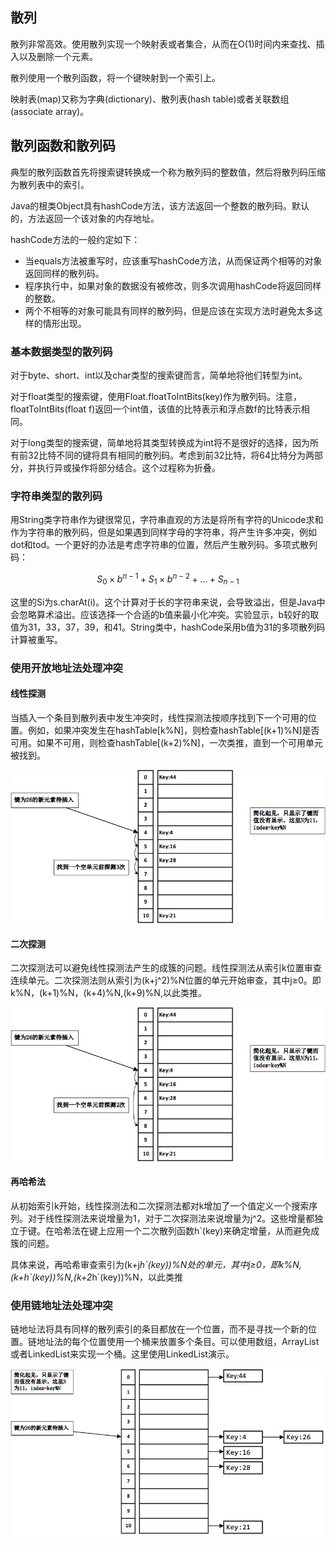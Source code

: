 ## 散列
散列非常高效。使用散列实现一个映射表或者集合，从而在O(1)时间内来查找、插入以及删除一个元素。

散列使用一个散列函数，将一个键映射到一个索引上。

映射表(map)又称为字典(dictionary)、散列表(hash table)或者关联数组(associate array)。

## 散列函数和散列码
典型的散列函数首先将搜索键转换成一个称为散列码的整数值，然后将散列码压缩为散列表中的索引。

Java的根类Object具有hashCode方法，该方法返回一个整数的散列码。默认的，方法返回一个该对象的内存地址。

hashCode方法的一般约定如下：

- 当equals方法被重写时，应该重写hashCode方法，从而保证两个相等的对象返回同样的散列码。
- 程序执行中，如果对象的数据没有被修改，则多次调用hashCode将返回同样的整数。
- 两个不相等的对象可能具有同样的散列码，但是应该在实现方法时避免太多这样的情形出现。

### 基本数据类型的散列码

对于byte、short、int以及char类型的搜索键而言，简单地将他们转型为int。

对于float类型的搜索键，使用Float.floatToIntBits(key)作为散列码。注意，floatToIntBits(float f)返回一个int值，该值的比特表示和浮点数f的比特表示相同。

对于long类型的搜索键，简单地将其类型转换成为int将不是很好的选择，因为所有前32比特不同的键将具有相同的散列码。考虑到前32比特，将64比特分为两部分，并执行异或操作将部分结合。这个过程称为折叠。

### 字符串类型的散列码
用String类字符串作为键很常见，字符串直观的方法是将所有字符的Unicode求和作为字符串的散列码，但是如果遇到同样字母的字符串，将产生许多冲突，例如dot和tod。一个更好的办法是考虑字符串的位置，然后产生散列码。多项式散列码：

$$S_{0}×b^{n-1}+S_{1}×b^{n-2}+...+S_{n-1}$$

这里的Si为s.charAt(i)。这个计算对于长的字符串来说，会导致溢出，但是Java中会忽略算术溢出。应该选择一个合适的b值来最小化冲突。实验显示，b较好的取值为31，33，37，39，和41。String类中，hashCode采用b值为31的多项散列码计算被重写。

### 使用开放地址法处理冲突

#### 线性探测
当插入一个条目到散列表中发生冲突时，线性探测法按顺序找到下一个可用的位置。例如，如果冲突发生在hashTable[k%N]，则检查hashTable[(k+1)%N]是否可用。如果不可用，则检查hashTable[(k+2)%N]，一次类推，直到一个可用单元被找到。

![线性探测](image/线性探测.png)

#### 二次探测
二次探测法可以避免线性探测法产生的成簇的问题。线性探测法从索引k位置审查连续单元。二次探测法则从索引为(k+j^2)%N位置的单元开始审查，其中j≥0。即k%N，(k+1)%N，(k+4)%N,(k+9)%N,以此类推。

![二次探测法](image/二次探测法.png)

#### 再哈希法
从初始索引k开始，线性探测法和二次探测法都对k增加了一个值定义一个搜索序列。对于线性探测法来说增量为1，对于二次探测法来说增量为j^2。这些增量都独立于键。在哈希法在键上应用一个二次散列函数h`(key)来确定增量，从而避免成簇的问题。

具体来说，再哈希审查索引为(k+j*h\`(key))%N处的单元，其中j≥0，即k%N,(k+h\`(key))%N,(k+2*h\`(key))%N，以此类推

### 使用链地址法处理冲突

链地址法将具有同样的散列索引的条目都放在一个位置，而不是寻找一个新的位置。链地址法的每个位置使用一个桶来放置多个条目。可以使用数组，ArrayList或者LinkedList来实现一个桶。这里使用LinkedList演示。

![链地址法](image/链地址法.png)